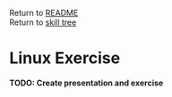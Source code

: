 Return to [README](README.md) \
Return to [skill tree](skill_tree.md)

# Linux Exercise

**TODO: Create presentation and exercise**

